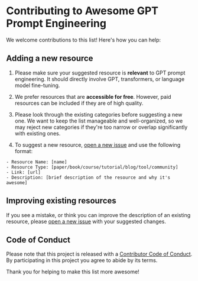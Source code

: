 # Contributing to Awesome GPT Prompt Engineering

We welcome contributions to this list! Here's how you can help:

## Adding a new resource

1. Please make sure your suggested resource is **relevant** to GPT prompt engineering. It should directly involve GPT, transformers, or language model fine-tuning.

2. We prefer resources that are **accessible for free**. However, paid resources can be included if they are of high quality.

3. Please look through the existing categories before suggesting a new one. We want to keep the list manageable and well-organized, so we may reject new categories if they're too narrow or overlap significantly with existing ones.

4. To suggest a new resource, [open a new issue](https://github.com/username/repo/issues/new) and use the following format:

```
- Resource Name: [name]
- Resource Type: [paper/book/course/tutorial/blog/tool/community]
- Link: [url]
- Description: [brief description of the resource and why it's awesome]
```

## Improving existing resources

If you see a mistake, or think you can improve the description of an existing resource, please [open a new issue](https://github.com/username/repo/issues/new) with your suggested changes.

## Code of Conduct

Please note that this project is released with a [Contributor Code of Conduct](code-of-conduct.md). By participating in this project you agree to abide by its terms.

Thank you for helping to make this list more awesome!